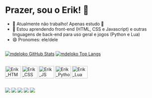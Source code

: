 <h1>Prazer, sou o Erik! 👋</h1>


- 🔭 Atualmente não trabalho! Apenas estudo 🙂
- 🌱 Estou aprendendo front-end (HTML, CSS e Javascript) e outras linguagens de back-end para uso geral e jogos (Python e Lua)
- 😄 Pronomes: ele/dele
##
[![mdeloko GitHub Stats](https://github-readme-stats.vercel.app/api?username=mdeloko&count_private=true&show_icons=true&theme=apprentice)](https://github.com/mdeloko)
[![mdeloko Top Langs](https://github-readme-stats.vercel.app/api/top-langs/?username=mdeloko&exclude_repo=VaxSystemThesko,WebLearning&langs_count=8&layout=compact&theme=apprentice)](https://github.com/mdeloko)

<div style="display: inline_block"><br>
  <img align="center" alt="Erik_HTML" height="40" width="50" src="https://cdn.jsdelivr.net/gh/devicons/devicon/icons/html5/html5-plain-wordmark.svg" />
  <img align="center" alt="Erik_CSS" height="40" width="50" src="https://cdn.jsdelivr.net/gh/devicons/devicon/icons/css3/css3-plain-wordmark.svg" />
  <img align="center" alt="Erik_JS" height="40" width="50" src="https://cdn.jsdelivr.net/gh/devicons/devicon/icons/javascript/javascript-plain.svg" />
  <img align="center" alt="Erik_Python" height="40" width="50" src="https://cdn.jsdelivr.net/gh/devicons/devicon/icons/python/python-plain-wordmark.svg" />
  <img align="center" alt="Erik_Lua" height="40" width="50" src="https://cdn.jsdelivr.net/gh/devicons/devicon/icons/lua/lua-plain-wordmark.svg" />
</div>

##
<div>
  <a href="https://www.instagram.com/erik.coutinho03/" target="_blank"><img src="https://img.shields.io/badge/Instagram-E4405F?style=for-the-badge&logo=instagram&logoColor=white" target="_blank"></a>
  <a href="https://www.linkedin.com/in/erik-gc/" target="_blank"><img src="https://img.shields.io/badge/LinkedIn-0077B5?style=for-the-badge&logo=linkedin&logoColor=white" target="_blank"></a>
  <a href="https://twitter.com/VortexCSeLoL" target="_blank"><img src="https://img.shields.io/badge/Twitter-1DA1F2?style=for-the-badge&logo=twitter&logoColor=white" target="_blank"></a>
  <a href="https://www.twitch.tv/vortexcselol" target="_blank"><img src="	https://img.shields.io/badge/Twitch-9146FF?style=for-the-badge&logo=twitch&logoColor=white" target="_blank"></a>
  <a href="https://www.youtube.com/channel/UCwvTWY6UGKad2qbPtCLoddA" target="_blank"><img src="https://img.shields.io/badge/YouTube-FF0000?style=for-the-badge&logo=youtube&logoColor=white" target="_blank"></a>
</div>
